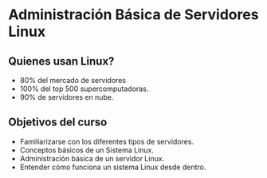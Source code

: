 # Administración Básica de Servidores Linux

## Quienes usan Linux?

- 80% del mercado de servidores
- 100% del top 500 supercomputadoras.
- 90% de servidores en nube.

## Objetivos del curso 

- Familiarizarse con los diferentes tipos de servidores.
- Conceptos básicos de un Sistema Linux.
- Administración básica de un servidor Linux.
- Entender cómo funciona un sistema Linux desde dentro.


